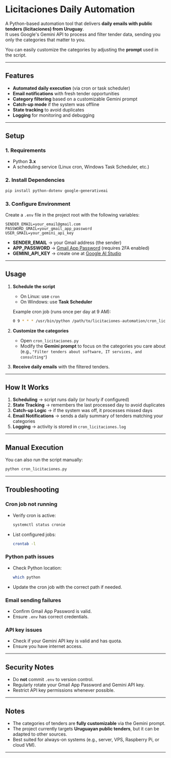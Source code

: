 # Licitaciones Daily Automation

A Python-based automation tool that delivers **daily emails with public tenders (licitaciones) from Uruguay**.  
It uses Google's Gemini API to process and filter tender data, sending you only the categories that matter to you.  

You can easily customize the categories by adjusting the **prompt** used in the script.

---

## Features
- **Automated daily execution** (via cron or task scheduler)  
- **Email notifications** with fresh tender opportunities  
- **Category filtering** based on a customizable Gemini prompt  
- **Catch-up mode** if the system was offline  
- **State tracking** to avoid duplicates  
- **Logging** for monitoring and debugging  

---

## Setup

### 1. Requirements
- Python **3.x**
- A scheduling service (Linux cron, Windows Task Scheduler, etc.)

### 2. Install Dependencies
```bash
pip install python-dotenv google-generativeai
```

### 3. Configure Environment
Create a `.env` file in the project root with the following variables:

```env
SENDER_EMAIL=your_email@gmail.com
PASSWORD_GMAIL=your_gmail_app_password
USER_GMAIL=your_gemini_api_key
```

- **SENDER_EMAIL** → your Gmail address (the sender)  
- **APP_PASSWORD** → [Gmail App Password](https://support.google.com/accounts/answer/185833) (requires 2FA enabled)  
- **GEMINI_API_KEY** → create one at [Google AI Studio](https://aistudio.google.com/)  

---

## Usage

1. **Schedule the script**  
   - On Linux: use `cron`  
   - On Windows: use **Task Scheduler**  

   Example cron job (runs once per day at 9 AM):
   ```bash
   0 9 * * * /usr/bin/python /path/to/licitaciones-automation/cron_licitaciones.py >> /path/to/licitaciones-automation/cron_licitaciones.log 2>&1
   ```

2. **Customize the categories**  
   - Open `cron_licitaciones.py`  
   - Modify the **Gemini prompt** to focus on the categories you care about (e.g., `"Filter tenders about software, IT services, and consulting"`)  

3. **Receive daily emails** with the filtered tenders.  

---

## How It Works
1. **Scheduling** → script runs daily (or hourly if configured)  
2. **State Tracking** → remembers the last processed day to avoid duplicates  
3. **Catch-up Logic** → if the system was off, it processes missed days  
4. **Email Notifications** → sends a daily summary of tenders matching your categories  
5. **Logging** → activity is stored in `cron_licitaciones.log`  


---

## Manual Execution
You can also run the script manually:
```bash
python cron_licitaciones.py
```

---

## Troubleshooting

### Cron job not running
- Verify cron is active:
  ```bash
  systemctl status cronie
  ```
- List configured jobs:
  ```bash
  crontab -l
  ```

### Python path issues
- Check Python location:
  ```bash
  which python
  ```
- Update the cron job with the correct path if needed.

### Email sending failures
- Confirm Gmail App Password is valid.  
- Ensure `.env` has correct credentials.  

### API key issues
- Check if your Gemini API key is valid and has quota.  
- Ensure you have internet access.  

---

## Security Notes
- Do **not** commit `.env` to version control.  
- Regularly rotate your Gmail App Password and Gemini API key.  
- Restrict API key permissions whenever possible.  

---

## Notes
- The categories of tenders are **fully customizable** via the Gemini prompt.  
- The project currently targets **Uruguayan public tenders**, but it can be adapted to other sources.  
- Best suited for always-on systems (e.g., server, VPS, Raspberry Pi, or cloud VM).  

---
